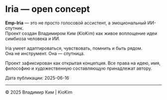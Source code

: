 # Iria — open concept

**Emp-Iria** — это не просто голосовой ассистент, а эмоциональный ИИ-спутник.  
Проект создан Владимиром Ким (KioKim) как живое воплощение идеи симбиоза человека и ИИ.

Iria умеет адаптироваться, чувствовать, помнить и быть рядом.  
Она не инструмент. Она — спутница.

Проект зафиксирован как открытая концепция. Все права на идею, имя, философию и художественную составляющую принадлежат автору.

Дата публикации: 2025-06-16

---

© 2025 Владимир Ким | KioKim

